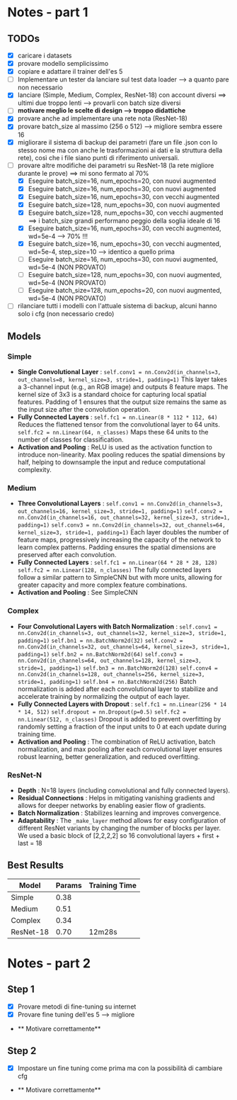 # Notes - part 1

## TODOs

* [X] caricare i datasets
* [X] provare modello semplicissimo
* [X] copiare e adattare il trainer dell'es 5
* [ ] Implementare un tester da lanciare sul test data loader --> a quanto pare non necessario
* [X] lanciare (Simple, Medium, Complex, ResNet-18) con account diversi ==> ultimi due troppo lenti --> provarli con batch size diversi
* [ ] **motivare meglio le scelte di design --> troppo didattiche**
* [X] provare anche ad implementare una rete nota (ResNet-18)
* [X] provare batch_size al massimo (256 o 512) --> migliore sembra essere 16
* [X] migliorare il sistema di backup dei parametri (fare un file .json con lo stesso nome ma con anche le trasformazioni ai dati e la struttura della rete), così che i file siano punti di riferimento universali.
* [ ] provare altre modifiche dei parametri su ResNet-18 (la rete migliore durante le prove) ==> mi sono fermato al 70%
  * [X] Eseguire batch_size=16, num_epochs=20, con nuovi augmented
  * [X] Eseguire batch_size=16, num_epochs=30, con nuovi augmented
  * [X] Eseguire batch_size=16, num_epochs=30, con vecchi augmented
  * [X] Eseguire batch_size=128, num_epochs=30, con nuovi augmented
  * [X] Eseguire batch_size=128, num_epochs=30, con vecchi augmented ==> i batch_size grandi performano peggio della soglia ideale di 16
  * [X] Eseguire batch_size=16, num_epochs=30, con vecchi augmented, wd=5e-4 --> 70% !!!
  * [X] Eseguire batch_size=16, num_epochs=30, con vecchi augmented, wd=5e-4, step_size=10 --> identico a quello prima
  * [ ] Eseguire batch_size=16, num_epochs=30, con nuovi augmented, wd=5e-4 (NON PROVATO)
  * [ ] Eseguire batch_size=128, num_epochs=30, con nuovi augmented, wd=5e-4 (NON PROVATO)
  * [ ] Eseguire batch_size=128, num_epochs=20, con nuovi augmented, wd=5e-4 (NON PROVATO)
* [ ] rilanciare tutti i modelli con l'attuale sistema di backup, alcuni hanno solo i cfg (non necessario credo)

## Models

### Simple

* **Single Convolutional Layer** :
  `self.conv1 = nn.Conv2d(in_channels=3, out_channels=8, kernel_size=3, stride=1, padding=1)`
  This layer takes a 3-channel input (e.g., an RGB image) and outputs 8 feature maps. The kernel size of 3x3 is a standard choice for capturing local spatial features. Padding of 1 ensures that the output size remains the same as the input size after the convolution operation.
* **Fully Connected Layers** :
  `self.fc1 = nn.Linear(8 * 112 * 112, 64)`
  Reduces the flattened tensor from the convolutional layer to 64 units.
  `self.fc2 = nn.Linear(64, n_classes)`
  Maps these 64 units to the number of classes for classification.
* **Activation and Pooling** :
  ReLU is used as the activation function to introduce non-linearity. Max pooling reduces the spatial dimensions by half, helping to downsample the input and reduce computational complexity.

### Medium

* **Three Convolutional Layers** :
  `self.conv1 = nn.Conv2d(in_channels=3, out_channels=16, kernel_size=3, stride=1, padding=1)`
  `self.conv2 = nn.Conv2d(in_channels=16, out_channels=32, kernel_size=3, stride=1, padding=1)`
  `self.conv3 = nn.Conv2d(in_channels=32, out_channels=64, kernel_size=3, stride=1, padding=1)`
  Each layer doubles the number of feature maps, progressively increasing the capacity of the network to learn complex patterns. Padding ensures the spatial dimensions are preserved after each convolution.
* **Fully Connected Layers** :
  `self.fc1 = nn.Linear(64 * 28 * 28, 128)`
  `self.fc2 = nn.Linear(128, n_classes)`
  The fully connected layers follow a similar pattern to SimpleCNN but with more units, allowing for greater capacity and more complex feature combinations.
* **Activation and Pooling** :
  See SimpleCNN

### Complex

* **Four Convolutional Layers with Batch Normalization** :
  `self.conv1 = nn.Conv2d(in_channels=3, out_channels=32, kernel_size=3, stride=1, padding=1)`
  `self.bn1 = nn.BatchNorm2d(32)`
  `self.conv2 = nn.Conv2d(in_channels=32, out_channels=64, kernel_size=3, stride=1, padding=1)`
  `self.bn2 = nn.BatchNorm2d(64)`
  `self.conv3 = nn.Conv2d(in_channels=64, out_channels=128, kernel_size=3, stride=1, padding=1)`
  `self.bn3 = nn.BatchNorm2d(128)`
  `self.conv4 = nn.Conv2d(in_channels=128, out_channels=256, kernel_size=3, stride=1, padding=1)`
  `self.bn4 = nn.BatchNorm2d(256)`
  Batch normalization is added after each convolutional layer to stabilize and accelerate training by normalizing the output of each layer.
* **Fully Connected Layers with Dropout** :
  `self.fc1 = nn.Linear(256 * 14 * 14, 512)`
  `self.dropout = nn.Dropout(p=0.5)`
  `self.fc2 = nn.Linear(512, n_classes)`
  Dropout is added to prevent overfitting by randomly setting a fraction of the input units to 0 at each update during training time.
* **Activation and Pooling** :
  The combination of ReLU activation, batch normalization, and max pooling after each convolutional layer ensures robust learning, better generalization, and reduced overfitting.

### ResNet-N

* **Depth** : N=18 layers (including convolutional and fully connected layers).
* **Residual Connections** : Helps in mitigating vanishing gradients and allows for deeper networks by enabling easier flow of gradients.
* **Batch Normalization** : Stabilizes learning and improves convergence.
* **Adaptability** : The `_make_layer` method allows for easy configuration of different ResNet variants by changing the number of blocks per layer.
  We used a basic block of [2,2,2,2] so 16 convolutional layers + first + last = 18

## Best Results

| Model     | Params | Training Time |
| --------- | ------ | ------------- |
| Simple    | 0.38   |               |
| Medium    | 0.51   |               |
| Complex   | 0.34   |               |
| ResNet-18 | 0.70   | 12m28s        |

# Notes - part 2

## Step 1

* [X] Provare metodi di fine-tuning su internet
* [X] Provare fine tuning dell'es 5 --> migliore
* ** Motivare correttamente**

## Step 2

* [X] Impostare un fine tuning come prima ma con la possibilità di cambiare cfg
* ** Motivare correttamente**

